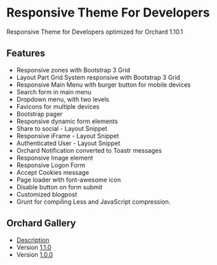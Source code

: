 # Responsive Theme For Developers

Responsive Theme for Developers optimized for Orchard 1.10.1

## Features
+ Responsive zones with Bootstrap 3 Grid
+ Layout Part Grid System responsive with Bootstrap 3 Grid
+ Responsive Main Menu with burger button for mobile devices
+ Search form in main menu
+ Dropdown menu, with two levels
+ Favicons for multiple devices
+ Bootstrap pager
+ Responsive dynamic form elements
+ Share to social - Layout Snippet
+ Responsive iFrame - Layout Snippet
+ Authenticated User - Layout Snippet
+ Orchard Notification converted to Toastr messages
+ Responsive Image element
+ Responsive Logon Form
+ Accept Cookies message
+ Page loader with font-awesome icon
+ Disable button on form submit
+ Customized blogpost
+ Grunt for compiling Less and JavaScript compression.

## Orchard Gallery
+ [Description](http://gallery.orchardproject.net/Packages/ResponsiveThemeForDeveloper)
+ Version [1.1.0](http://gallery.orchardproject.net/Packages/ResponsiveThemeForDeveloper/1.1.0)
+ Version [1.0.0](http://gallery.orchardproject.net/Packages/ResponsiveThemeForDeveloper/1.0.0)
